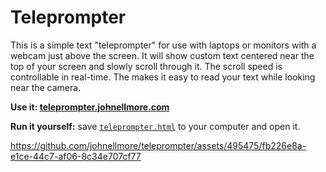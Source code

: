 # Teleprompter

This is a simple text "teleprompter" for use with laptops or monitors with a webcam just above the screen. It will show custom text centered near the top of your screen and slowly scroll through it. The scroll speed is controllable in real-time. The makes it easy to read your text while looking near the camera.

**Use it: [teleprompter.johnellmore.com](https://teleprompter.johnellmore.com/)**

**Run it yourself:** save [`teleprompter.html`](https://raw.githubusercontent.com/johnellmore/teleprompter/main/teleprompter.html) to your computer and open it.

https://github.com/johnellmore/teleprompter/assets/495475/fb226e8a-e1ce-44c7-af06-8c34e707cf77
